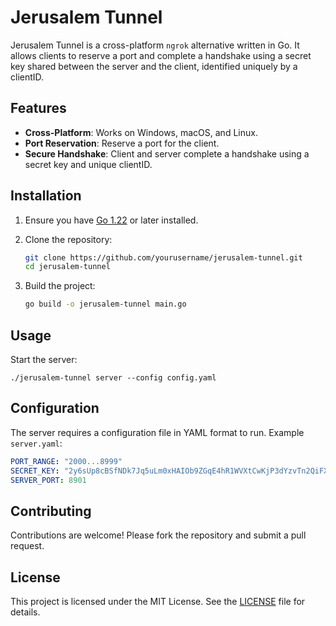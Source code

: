 # Jerusalem Tunnel

Jerusalem Tunnel is a cross-platform `ngrok` alternative written in Go. It allows clients to reserve a port and complete
a handshake using a secret key shared between the server and the client, identified uniquely by a clientID.

## Features

- **Cross-Platform**: Works on Windows, macOS, and Linux.
- **Port Reservation**: Reserve a port for the client.
- **Secure Handshake**: Client and server complete a handshake using a secret key and unique clientID.

## Installation

1. Ensure you have [Go 1.22](https://golang.org/dl/) or later installed.
2. Clone the repository:

    ```bash
    git clone https://github.com/yourusername/jerusalem-tunnel.git
    cd jerusalem-tunnel
    ```

3. Build the project:

    ```bash
    go build -o jerusalem-tunnel main.go
    ```

## Usage

Start the server:

    ./jerusalem-tunnel server --config config.yaml


## Configuration

The server requires a configuration file in YAML format to run. Example `server.yaml`:

```yaml
PORT_RANGE: "2000...8999"
SECRET_KEY: "2y6sUp8cBSfNDk7Jq5uLm0xHAIOb9ZGqE4hR1WVXtCwKjP3dYzvTn2QiFXe8rMb6"
SERVER_PORT: 8901
```

## Contributing

Contributions are welcome! Please fork the repository and submit a pull request.

## License

This project is licensed under the MIT License. See the [LICENSE](LICENSE) file for details.